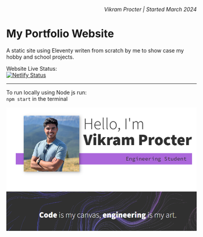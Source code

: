 *<div align="right"> Vikram Procter | Started March 2024 </div>*

# My Portfolio Website
A static site using Eleventy writen from scratch by me to show case my hobby and school projects.

Website Live Status:  
[![Netlify Status](https://api.netlify.com/api/v1/badges/2730e8ac-2ca2-4620-b48b-d2f7d7a1b778/deploy-status)](https://app.netlify.com/sites/vikramprocter/deploys)

---

To run locally using Node js run:  
`npm start` in the terminal

![Img of My Portfolio Website](WebsiteImage.png)